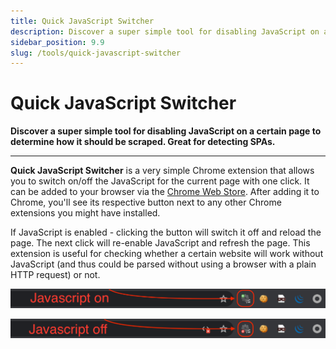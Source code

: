 ```yaml
---
title: Quick JavaScript Switcher
description: Discover a super simple tool for disabling JavaScript on a certain page to determine how it should be scraped. Great for detecting SPAs.
sidebar_position: 9.9
slug: /tools/quick-javascript-switcher
---
```


# Quick JavaScript Switcher

**Discover a super simple tool for disabling JavaScript on a certain page to determine how it should be scraped. Great for detecting SPAs.**

---

**Quick JavaScript Switcher** is a very simple Chrome extension that allows you to switch on/off the JavaScript for the current page with one click. It can be added to your browser via the [Chrome Web Store](https://chrome.google.com/webstore/category/extensions). After adding it to Chrome, you'll see its respective button next to any other Chrome extensions you might have installed.

If JavaScript is enabled - clicking the button will switch it off and reload the page. The next click will re-enable JavaScript and refresh the page. This extension is useful for checking whether a certain website will work without JavaScript (and thus could be parsed without using a browser with a plain HTTP request) or not.

![JavaScript toggled on (enabled)](./images/js-on.png)

![JavaScript toggled off (disabled)](./images/js-off.png)
